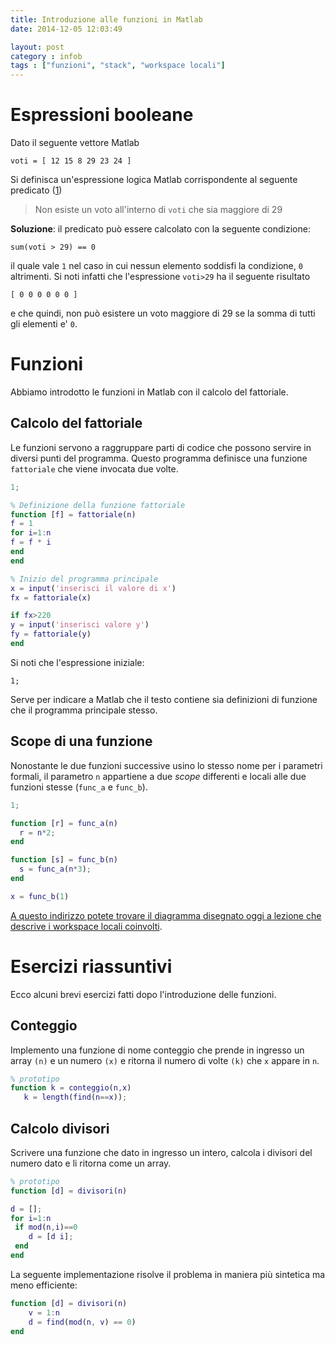 ```yaml
---
title: Introduzione alle funzioni in Matlab
date: 2014-12-05 12:03:49

layout: post
category : infob 
tags : ["funzioni", "stack", "workspace locali"] 
---
```


# Espressioni booleane

Dato il seguente vettore Matlab

    voti = [ 12 15 8 29 23 24 ]

Si definisca un'espressione logica Matlab corrispondente al seguente predicato ([1])

> Non esiste un voto all'interno di `voti` che sia maggiore di 29

**Soluzione**: il predicato può essere calcolato con la seguente condizione:

    sum(voti > 29) == 0

il quale vale `1` nel caso in cui nessun elemento soddisfi la condizione, `0` altrimenti.
Si noti infatti che l'espressione `voti>29` ha il seguente risultato

    [ 0 0 0 0 0 0 ]

e che quindi, non può esistere un voto maggiore di 29 se la somma di tutti gli elementi e' `0`.
 

 [1]: http://it.wikipedia.org/wiki/Proposizione_(logica)

# Funzioni

Abbiamo introdotto le funzioni in Matlab con il calcolo del fattoriale.

## Calcolo del fattoriale

Le funzioni servono a raggruppare parti di codice che possono servire in diversi punti del programma. Questo programma definisce una funzione `fattoriale` che viene invocata due volte.

```matlab
1;

% Definizione della funzione fattoriale
function [f] = fattoriale(n)
f = 1
for i=1:n
f = f * i
end
end

% Inizio del programma principale
x = input('inserisci il valore di x')
fx = fattoriale(x)

if fx>220
y = input('inserisci valore y')
fy = fattoriale(y)
end
```

Si noti che l'espressione iniziale:

    1;

Serve per indicare a Matlab che il testo contiene sia definizioni di funzione che il programma principale stesso.

## Scope di una funzione ##

Nonostante le due funzioni successive usino lo stesso nome per i parametri formali, il parametro `n` appartiene a due *scope* differenti e locali alle due funzioni stesse (`func_a` e `func_b`).

```matlab
1;

function [r] = func_a(n)
  r = n*2;
end

function [s] = func_b(n)
  s = func_a(n*3);
end

x = func_b(1)
```

[A questo indirizzo potete trovare il diagramma disegnato oggi a lezione che descrive i workspace locali coinvolti](https://dl.dropboxusercontent.com/u/5867765/slides-informatica-b/workSpacesLocali.pdf).

# Esercizi riassuntivi 

Ecco alcuni brevi esercizi fatti dopo l'introduzione delle funzioni.

## Conteggio

Implemento una funzione di nome conteggio
che prende in ingresso un array `(n)` e un numero `(x)`
e ritorna il numero di volte `(k)` che `x` appare in `n`.

```matlab
% prototipo
function k = conteggio(n,x)
   k = length(find(n==x));
```


## Calcolo divisori

Scrivere una funzione che dato in ingresso un intero,
calcola i divisori del numero dato e li ritorna come
un array.

```matlab
% prototipo
function [d] = divisori(n)

d = [];
for i=1:n
 if mod(n,i)==0
    d = [d i];
 end
end

```

La seguente implementazione risolve il problema in maniera più sintetica ma meno efficiente:

```matlab
function [d] = divisori(n)
    v = 1:n
    d = find(mod(n, v) == 0)
end
```